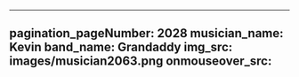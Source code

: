 ------
pagination_pageNumber: 2028
musician_name: Kevin
band_name: Grandaddy
img_src: images/musician2063.png
onmouseover_src: 
------